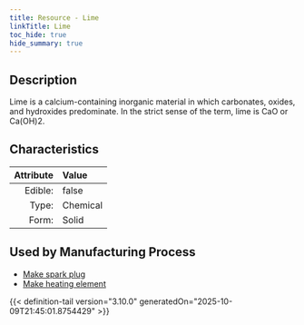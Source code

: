 ```yaml
---
title: Resource - Lime
linkTitle: Lime
toc_hide: true
hide_summary: true
---
```

<!-- This is generated by the MarsSim HelpGenertor, do not edit. -->

## Description
 &#10;&#9;&#9;Lime is a calcium-containing inorganic&#10;&#9;&#9;material in which carbonates, oxides, and hydroxides predominate. In the&#10;&#9;&#9;strict sense of the term, lime is CaO or Ca(OH)2.

## Characteristics

| Attribute      | Value |
|--------:|:------|
|Edible:|false|
|Type:|Chemical|
|Form:|Solid|
 

## Used by Manufacturing Process

- [Make spark plug](/docs/definitions/process/make-spark-plug)
- [Make heating element](/docs/definitions/process/make-heating-element)


    


{{< definition-tail version="3.10.0" generatedOn="2025-10-09T21:45:01.8754429" >}}


